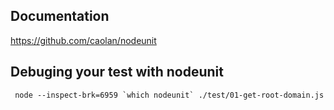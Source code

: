 ## Documentation
https://github.com/caolan/nodeunit

## Debuging your test with nodeunit
```tty
 node --inspect-brk=6959 `which nodeunit` ./test/01-get-root-domain.js
```
